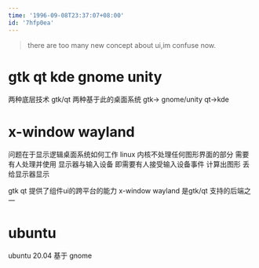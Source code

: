 ```yaml
---
time: '1996-09-08T23:37:07+08:00'
id: '7hfp0ea'
---
```


> there are too many new concept about ui,im confuse now.
# gtk qt kde gnome unity
两种底层技术 gtk/qt
两种基于此的桌面系统 gtk-> gnome/unity qt->kde
# x-window wayland
问题在于显示逻辑桌面系统如何工作 linux 内核不处理任何图形界面的部分 需要有人处理并使用 显示器与输入设备 即需要有人接受输入设备事件 计算出图形 丢给显示器显示 
[](https://blog.csdn.net/EFL_GUI/article/details/6546524)

gtk qt 提供了组件ui的跨平台的能力
x-window wayland 是gtk/qt 支持的后端之一
# ubuntu
ubuntu 20.04 基于 gnome